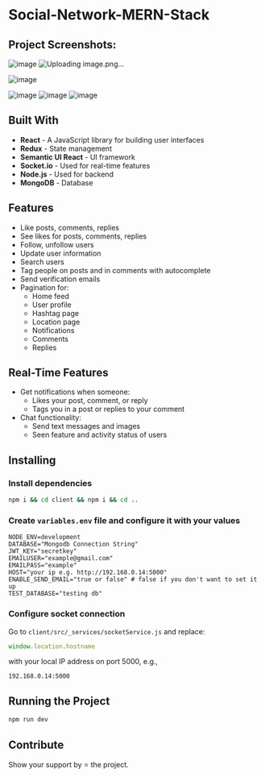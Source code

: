 # Social-Network-MERN-Stack

## Project Screenshots:
![image](https://github.com/user-attachments/assets/53c8a21c-85ac-4716-b347-faf2b495decc)
![Uploading image.png…]()

![image](https://github.com/user-attachments/assets/2af773e1-4148-49ad-b3a1-faff811d382e)

![image](https://github.com/user-attachments/assets/acc49360-b703-4cfe-8521-5f20515308b8)
![image](https://github.com/user-attachments/assets/4a9db2c6-dc04-4fbf-bb1a-a4c0c6e37cc9)
![image](https://github.com/user-attachments/assets/8b2d614f-b4fe-4a7d-b4d0-72fd4225041b)


## Built With
- **React** - A JavaScript library for building user interfaces
- **Redux** - State management
- **Semantic UI React** - UI framework
- **Socket.io** - Used for real-time features
- **Node.js** - Used for backend
- **MongoDB** - Database

## Features
- Like posts, comments, replies
- See likes for posts, comments, replies
- Follow, unfollow users
- Update user information
- Search users
- Tag people on posts and in comments with autocomplete
- Send verification emails
- Pagination for:
  - Home feed
  - User profile
  - Hashtag page
  - Location page
  - Notifications
  - Comments
  - Replies

## Real-Time Features
- Get notifications when someone:
  - Likes your post, comment, or reply
  - Tags you in a post or replies to your comment
- Chat functionality:
  - Send text messages and images
  - Seen feature and activity status of users

## Installing
### Install dependencies
```sh
npm i && cd client && npm i && cd ..
```

### Create `variables.env` file and configure it with your values
```
NODE_ENV=development
DATABASE="Mongodb Connection String"
JWT_KEY="secretkey"
EMAILUSER="example@gmail.com"
EMAILPASS="example"
HOST="your ip e.g. http://192.168.0.14:5000"
ENABLE_SEND_EMAIL="true or false" # false if you don't want to set it up
TEST_DATABASE="testing db"
```

### Configure socket connection
Go to `client/src/_services/socketService.js` and replace:
```js
window.location.hostname
```
with your local IP address on port 5000, e.g.,
```
192.168.0.14:5000
```

## Running the Project
```sh
npm run dev
```


## Contribute
Show your support by ⭐ the project.

